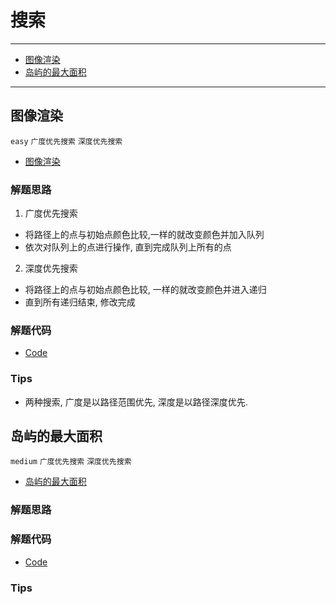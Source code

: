 # 搜索

---

- [图像渲染](#图像渲染)
- [岛屿的最大面积](#岛屿的最大面积)

---

## 图像渲染

`easy` `广度优先搜索` `深度优先搜索`

- [图像渲染](https://leetcode-cn.com/problems/flood-fill/)

### 解题思路

1. 广度优先搜索

- 将路径上的点与初始点颜色比较,一样的就改变颜色并加入队列
- 依次对队列上的点进行操作, 直到完成队列上所有的点

2. 深度优先搜索

- 将路径上的点与初始点颜色比较, 一样的就改变颜色并进入递归
- 直到所有递归结束, 修改完成

### 解题代码

- [Code](../Flood_Fill/code.go)

### Tips

- 两种搜索, 广度是以路径范围优先, 深度是以路径深度优先.

## 岛屿的最大面积

`medium` `广度优先搜索` `深度优先搜索`

- [岛屿的最大面积](https://leetcode-cn.com/problems/max-area-of-island/)

### 解题思路



### 解题代码

- [Code](../Max_Area_of_Island/code.go)

### Tips

